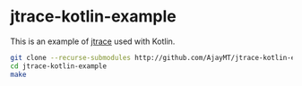 
# jtrace-kotlin-example
This is an example of [jtrace](http://github.com/AjayMT/jtrace) used with Kotlin.

```sh
git clone --recurse-submodules http://github.com/AjayMT/jtrace-kotlin-example.git
cd jtrace-kotlin-example
make
```
